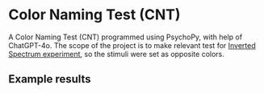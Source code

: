 # Color Naming Test (CNT)
A Color Naming Test (CNT) programmed using PsychoPy, with help of ChatGPT-4o.
The scope of the project is to make relevant test for [Inverted Spectrum experiment](https://osf.io/ed4sy/), so the stimuli were set as opposite colors. 

## Example results
